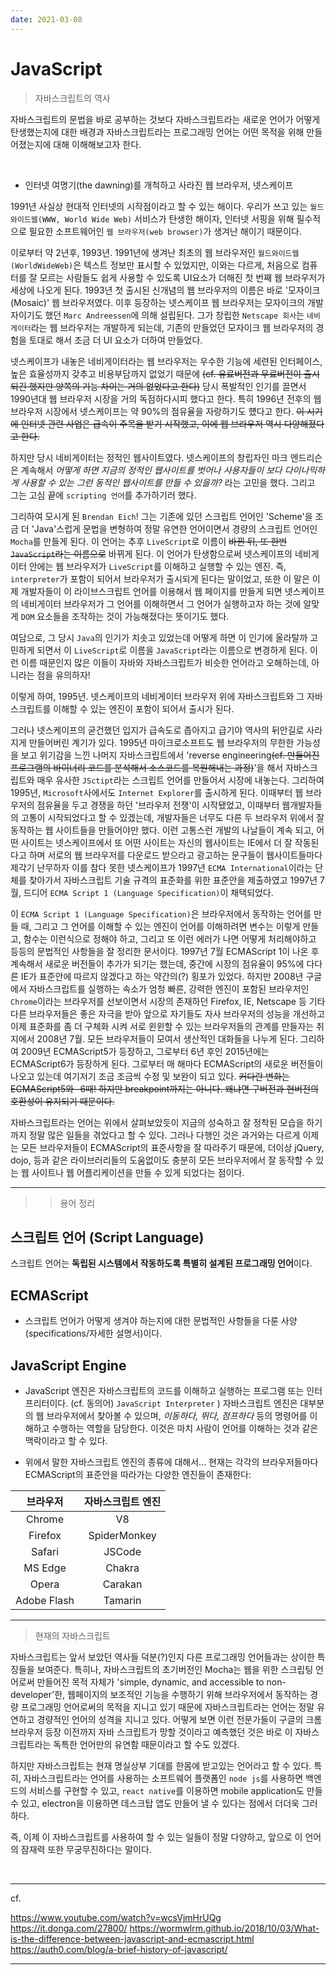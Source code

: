 ```yaml
---
date: 2021-03-08
---
```


# JavaScript

> 자바스크립트의 역사

자바스크립트의 문법을 바로 공부하는 것보다 자바스크립트라는 새로운 언어가 어떻게 탄생했는지에 대한 배경과 자바스크립트라는 프로그래밍 언어는 어떤 목적을 위해 만들어졌는지에 대해 이해해보고자 한다.  

<br>

- 인터넷 여명기(the dawning)를 개척하고 사라진 웹 브라우저, 넷스케이프

1991년 사실상 현대적 인터넷의 시작점이라고 할 수 있는 해이다. 우리가 쓰고 있는 `월드와이드웹(WWW, World Wide Web)` 서비스가 탄생한 해이자, 인터넷 서핑을 위해 필수적으로 필요한 소프트웨어인 `웹 브라우저(web browser)`가 생겨난 해이기 때문이다.  

이로부터 약 2년후, 1993년. 
1991년에 생겨난 최초의 웹 브라우저인 `월드와이드웹(WorldWideWeb)`은 텍스트 정보만 표시할 수 있었지만, 이와는 다르게, 처음으로 컴퓨터를 잘 모르는 사람들도 쉽게 사용할 수 있도록 UI요소가 더해진 첫 번째 웹 브라우저가 세상에 나오게 된다. 1993년 첫 출시된 신개념의 웹 브라우저의 이름은 바로 '모자이크(Mosaic)' 웹 브라우저였다. 이후 등장하는 넷스케이프 웹 브라우저는 모자이크의 개발자이기도 했던 `Marc Andreessen`에 의해 설립된다. 그가 창립한 `Netscape 회사`는 `네비게이터`라는 웹 브라우저는 개발하게 되는데, 기존의 만들었던 모자이크 웹 브라우저의 경험을 토대로 해서 조금 더 UI 요소가 더하여 만들었다. 

넷스케이프가 내놓은 네비게이터라는 웹 브라우저는 우수한 기능에 세련된 인터페이스, 높은 효율성까지 갖추고 비용부담까지 없었기 때문에 ~~(cf. 유료버전과 무료버전이 출시되긴 했지만 양쪽의 기능 차이는 거의 없었다고 한다)~~ 당시 폭발적인 인기를 끌면서 1990년대 웹 브라우저 시장을 거의 독점하다시피 했다고 한다. 특히 1996년 전후의 웹 브라우저 시장에서 넷스케이프는 약 90%의 점유율을 자랑하기도 헀다고 한다. ~~이 시기에 인터넷 관련 사업은 급속이 주목을 받기 시작했고, 이에 웹 브라우저 역시 다양해졌다고 한다.~~

하지만 당시 네비게이터는 정적인 웹사이트였다. 넷스케이프의 창립자인 마크 엔드리슨은 계속해서 *어떻게 하면 지금의 정적인 웹사이트를 벗어나 사용자들이 보다 다이나믹하게 사용할 수 있는 그런 동적인 웹사이트를 만들 수 있을까?* 라는 고민을 했다. 그리고 그는 고심 끝에 `scripting 언어`를 추가하기러 했다. 

그리하여 모시게 된 `Brendan Eich`! 그는 기존에 있던 스크립트 언어인 'Scheme'을 조금 더 'Java'스럽게 문법을 변형하여 정말 유연한 언어이면서 경량의 스크립트 언어인 `Mocha`를 만들게 된다. 이 언어는 추후 `LiveScript`로 이름이 ~~바뀐 뒤, 또 한번 `JavaScript`라는 이름으로~~ 바뀌게 된다. 이 언어가 탄생함으로써 넷스케이프의 네비게이터 안에는 웹 브라우저가 `LiveScript`를 이해하고 실행할 수 있는 엔진. 즉, `interpreter`가 포함이 되어서 브라우저가 출시되게 된다는 말이었고, 또한 이 말은 이제 개발자들이 이 라이브스크립트 언어를 이용해서 웹 페이지를 만들게 되면 넷스케이프의 네비게이터 브라우저가 그 언어를 이해하면서 그 언어가 실행하고자 하는 것에 알맞게 `DOM` 요소들을 조작하는 것이 가능해졌다는 뜻이기도 했다. 

여담으로, 그 당시 `Java`의 인기가 치솟고 있었는데 어떻게 하면 이 인기에 올라탈까 고민하게 되면서 이 `LiveScript`로 이름을  `JavaScript`라는 이름으로 변경하게 된다. 이런 이름 때문인지 많은 이들이 자바와 자바스크립트가 비슷한 언어라고 오해하는데, 아니라는 점을 유의하자!  

이렇게 하여, 1995년. 넷스케이프의 네비게이터 브라우저 위에 자바스크립트와 그 자바스크립트를 이해할 수 있는 엔진이 포함이 되어서 출시가 된다. 

그러나 넷스케이프의 굳건했던 입지가 급속도로 좁아지고 급기야 역사의 뒤안길로 사라지게 만들어버린 계기가 있다. 1995년 마이크로소프트도 웹 브라우저의 무한한 가능성을 보고 위기감을 느낀 나머지 자바스크립트에서 'reverse engineering~~(cf. 만들어진 프로그램의 바이너리 코드를 분석해서 소스코드를 복원해내는 과정)~~'을 해서 자바스크립트와 매우 유사한 `JSctipt`라는 스크립트 언어를 만들어서 시장에 내놓는다. 그리하여 1995년, `Microsoft`사에서도 `Internet Explorer`를 출시하게 된다. 이때부터 웹 브라우저의 점유율을 두고 경쟁을 하던 '브라우저 전쟁'이 시작됐었고, 이때부터 웹개발자들의 고통이 시작되었다고 할 수 있겠는데, 개발자들은 너무도 다른 두 브라우저 위에서 잘 동작하는 웹 사이트들을 만들어야만 했다. 이런 고통스런 개발의 나날들이 계속 되고, 어떤 사이트는 넷스케이프에서 또 어떤 사이트는 자신의 웹사이트는 IE에서 더 잘 작동된다고 하며 서로의 웹 브라우저를 다운로드 받으라고 광고하는 문구들이 웹사이트들마다 제각기 난무하자 이를 참다 못한 넷스케이프가 1997년 `ECMA International`이라는 단체를 찾아가서 자바스크립트 기술 규격의 표준화를 위한 표준안을 제출하였고 1997년 7월, 드디어 `ECMA Script 1 (Language Specification)`이 채택되었다. 

이 `ECMA Script 1 (Language Specification)`은 브라우저에서 동작하는 언어를 만들 때, 그리고 그 언어를 이해할 수 있는 엔진이 언어를 이해하려면 변수는 이렇게 만들고, 함수는 이런식으로 정해야 하고, 그리고 또 이런 에러가 나면 어떻게 처리해야하고 등등의 문법적인 사항들을 잘 정리한 문서이다. 1997년 7월 ECMAScript 1이 나온 후 계속해서 새로운 버전들이 추가가 되기는 했는데, 중간에 시장의 점유율이 95%에 다다른 IE가 표준안에 따르지 않겠다고 하는 약간의(?) 횡포가 있었다. 하지만 2008년 구글에서 자바스크립트를 실행하는 속소가 엄청 빠른, 강력한 엔진이 포함된 브라우저인 `Chrome`이라는 브라우저를 선보이면서 시장의 존재하던 Firefox, IE, Netscape 등 기타 다른 브라우저들은 좋은 자극을 받아 앞으로 자기들도 자사 브라우저의 성능을 개선하고 이제 표준화를 좀 더 구체화 시켜 서로 윈윈할 수 있는 브라우저들의 관계를 만들자는 취지에서 2008년 7월. 모든 브라우저들이 모여서 생산적인 대화들을 나누게 된다. 그리하여 2009년 ECMAScript5가 등장하고, 그로부터 6년 후인 2015년에는 ECMAScript6가 등장하게 된다. 그로부터 매 해마다 ECMAScript의 새로운 버전들이 나오고 있는데 여기저기 조금 조금씩 수정 및 보완이 되고 있다. ~~커다란 변화는 ECMAScript5와 -6때! 하지만 breakpoint까지는 아니다. 왜냐면 구버전과 현버전의 호환성이 유지되기 때문이다.~~

자바스크립트라는 언어는 위에서 살펴보았듯이 지금의 성숙하고 잘 정착된  모습을 하기까지 정말 많은 일들을 겪었다고 할 수 있다. 그러나 다행인 것은 과거와는 다르게 이제는 모든 브라우저들이 ECMAScript의 표준사항을 잘 따라주기 때문에, 더이상 jQuery, dojo, 등과 같은 라이브러리들의 도움없이도 충분히 모든 브라우저에서 잘 동작할 수 있는 웹 사이트나 웹 어플리케이션을 만들 수 있게 되었다는 점이다. 

---

>> 용어 정리 

## 스크립트 언어 (Script Language)

스크립트 언어는 **독립된 시스템에서 작동하도록 특별히 설계된 프로그래밍 언어**이다. 


## ECMAScript
- 스크립트 언어가 어떻게 생겨야 하는지에 대한 문법적인 사항들을 다룬 사양(specifications/자세한 설명서)이다. 


## JavaScript Engine
- JavaScript 엔진은 자바스크립트의 코드를 이해하고 실행하는 프로그램 또는 인터프리터이다. (cf. 동의어) `JavaScript Interpreter` )
자바스크립트 엔진은 대부분의 웹 브라우저에서 찾아볼 수 있으며, *이동하다, 뛰다, 점프하다* 등의 명령어를 이해하고 수행하는 역할을 담당한다. 이것은 마치 사람이 언어를 이해하는 것과 같은 맥락이라고 할 수 있다. 

- 위에서 말한 자바스크립트 엔진의 종류에 대해서...
현재는 각각의 브라우저들마다 ECMAScript의 표준안을 따라가는 다양한 엔진들이 존재한다:

|**브라우저**|**자바스크립트 엔진**|
|:---:|:---:|
|Chrome|V8|
|Firefox|SpiderMonkey|
|Safari|JSCode|
|MS Edge|Chakra|
|Opera|Carakan|
|Adobe Flash|Tamarin|

---

> 현재의 자바스크립트

자바스크립트는 앞서 보았던 역사들 덕분(?)인지 다른 프로그래밍 언어들과는 상이한 특징들을 보여준다. 특히나, 자바스크립트의 초기버전인 Mocha는 웹을 위한 스크립팅 언어로써 만들어진 목적 자체가 'simple, dynamic, and accessible to non-developer'한, 웹페이지의 보조적인 기능을 수행하기 위해 브라우저에서 동작하는 경량 프로그래밍 언어로써의 목적을 지니고 있기 때문에 자바스크립트라는 언어는 정말 유연하고 경량적인 언어의 성격을 지니고 있다. 어떻게 보면 이런 전문가들이 구글의 크롬 브라우저 등장 이전까지 자바 스크립트가 망할 것이라고 예측했던 것은 바로 이 자바스크립트라는 독특한 언어만의 유연함 때문이라고 할 수도 있겠다.  

하지만 자바스크립트는 현재 명실상부 기대를 한몸에 받고있는 언어라고 할 수 있다. 특히, 자바스크립트라는 언어를 사용하는 소프트웨어 플랫폼인 `node js`를 사용하면 백엔드의 서비스를 구현할 수 있고, `react native`를 이용하면 mobile application도 만들수 있고, electron을 이용하면 데스크탑 앱도 만들어 낼 수 있다는 점에서 더더욱 그러하다. 

즉, 이제 이 자바스크립트를 사용하여 할 수 있는 일들이 정말 다양하고, 앞으로 이 언어의 잠재력 또한 무궁무진하다는 말이다. 

<br>

---

<!-- >> 한떄는 사랑받았던 jQuery에게 무슨일이?  -->

cf. 

https://www.youtube.com/watch?v=wcsVjmHrUQg
https://it.donga.com/27800/
https://wormwlrm.github.io/2018/10/03/What-is-the-difference-between-javascript-and-ecmascript.html
https://auth0.com/blog/a-brief-history-of-javascript/

---